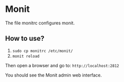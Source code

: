 # Monit

The file monitrc configures monit.

## How to use?

1. `sudo cp monitrc /etc/monit/`
1. `monit reload`

Then open a browser and go to: `http://localhost:2812`

You should see the Monit admin web interface.
